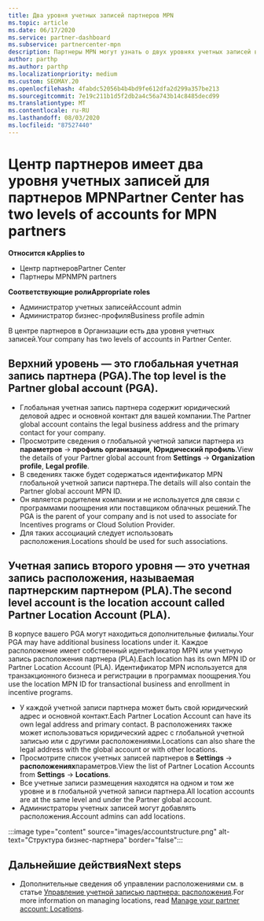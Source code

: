 ```yaml
---
title: Два уровня учетных записей партнеров MPN
ms.topic: article
ms.date: 06/17/2020
ms.service: partner-dashboard
ms.subservice: partnercenter-mpn
description: Партнеры MPN могут узнать о двух уровнях учетных записей в центре партнеров, о глобальной учетной записи партнера (PGA) и учетной записи расположения партнеров (PLA).
author: parthp
ms.author: parthp
ms.localizationpriority: medium
ms.custom: SEOMAY.20
ms.openlocfilehash: 4fabdc52056b4b4bd9fe612dfa2d299a357be213
ms.sourcegitcommit: 7e19c211b1d5f2db2a4c56a743b14c8485decd99
ms.translationtype: MT
ms.contentlocale: ru-RU
ms.lasthandoff: 08/03/2020
ms.locfileid: "87527440"
---
```

# <a name="partner-center-has-two-levels-of-accounts-for-mpn-partners"></a><span data-ttu-id="9ef2b-103">Центр партнеров имеет два уровня учетных записей для партнеров MPN</span><span class="sxs-lookup"><span data-stu-id="9ef2b-103">Partner Center has two levels of accounts for MPN partners</span></span>

<span data-ttu-id="9ef2b-104">**Относится к**</span><span class="sxs-lookup"><span data-stu-id="9ef2b-104">**Applies to**</span></span>

- <span data-ttu-id="9ef2b-105">Центр партнеров</span><span class="sxs-lookup"><span data-stu-id="9ef2b-105">Partner Center</span></span>
- <span data-ttu-id="9ef2b-106">Партнеры MPN</span><span class="sxs-lookup"><span data-stu-id="9ef2b-106">MPN partners</span></span>

<span data-ttu-id="9ef2b-107">**Соответствующие роли**</span><span class="sxs-lookup"><span data-stu-id="9ef2b-107">**Appropriate roles**</span></span>

- <span data-ttu-id="9ef2b-108">Администратор учетных записей</span><span class="sxs-lookup"><span data-stu-id="9ef2b-108">Account admin</span></span>
- <span data-ttu-id="9ef2b-109">Администратор бизнес-профиля</span><span class="sxs-lookup"><span data-stu-id="9ef2b-109">Business profile admin</span></span>


<span data-ttu-id="9ef2b-110">В центре партнеров в Организации есть два уровня учетных записей.</span><span class="sxs-lookup"><span data-stu-id="9ef2b-110">Your company has two levels of accounts in Partner Center.</span></span>

## <a name="the-top-level-is-the-partner-global-account-pga"></a><span data-ttu-id="9ef2b-111">Верхний уровень — это глобальная учетная запись партнера (PGA).</span><span class="sxs-lookup"><span data-stu-id="9ef2b-111">The top level is the Partner global account (PGA).</span></span>

- <span data-ttu-id="9ef2b-112">Глобальная учетная запись партнера содержит юридический деловой адрес и основной контакт для вашей компании.</span><span class="sxs-lookup"><span data-stu-id="9ef2b-112">The Partner global account contains the legal business address and the primary contact for your company.</span></span> 
- <span data-ttu-id="9ef2b-113">Просмотрите сведения о глобальной учетной записи партнера из **параметров**  ->  **профиль организации**, **Юридический профиль**.</span><span class="sxs-lookup"><span data-stu-id="9ef2b-113">View the details of your Partner global account from **Settings** -> **Organization profile**, **Legal profile**.</span></span>
- <span data-ttu-id="9ef2b-114">В сведениях также будет содержаться идентификатор MPN глобальной учетной записи партнера.</span><span class="sxs-lookup"><span data-stu-id="9ef2b-114">The details will also contain the Partner global account MPN ID.</span></span> 
- <span data-ttu-id="9ef2b-115">Он является родителем компании и не используется для связи с программами поощрения или поставщиком облачных решений.</span><span class="sxs-lookup"><span data-stu-id="9ef2b-115">The PGA is the parent of your company and is not used to associate for Incentives programs or Cloud Solution Provider.</span></span> 
- <span data-ttu-id="9ef2b-116">Для таких ассоциаций следует использовать расположения.</span><span class="sxs-lookup"><span data-stu-id="9ef2b-116">Locations should be used for such associations.</span></span>

## <a name="the-second-level-account-is-the-location-account-called-partner-location-account-pla"></a><span data-ttu-id="9ef2b-117">Учетная запись второго уровня — это учетная запись расположения, называемая партнерским партнером (PLA).</span><span class="sxs-lookup"><span data-stu-id="9ef2b-117">The second level account is the location account called Partner Location Account (PLA).</span></span>

<span data-ttu-id="9ef2b-118">В корпусе вашего PGA могут находиться дополнительные филиалы.</span><span class="sxs-lookup"><span data-stu-id="9ef2b-118">Your PGA may have additional business locations under it.</span></span> <span data-ttu-id="9ef2b-119">Каждое расположение имеет собственный идентификатор MPN или учетную запись расположения партнера (PLA).</span><span class="sxs-lookup"><span data-stu-id="9ef2b-119">Each location has its own MPN ID or Partner Location Account (PLA).</span></span> <span data-ttu-id="9ef2b-120">Идентификатор MPN используется для транзакционного бизнеса и регистрации в программах поощрения.</span><span class="sxs-lookup"><span data-stu-id="9ef2b-120">You use the location MPN ID for transactional business and enrollment in incentive programs.</span></span>

- <span data-ttu-id="9ef2b-121">У каждой учетной записи партнера может быть свой юридический адрес и основной контакт.</span><span class="sxs-lookup"><span data-stu-id="9ef2b-121">Each Partner Location Account can have its own legal address and primary contact.</span></span> <span data-ttu-id="9ef2b-122">В расположениях также может использоваться юридический адрес с глобальной учетной записью или с другими расположениями.</span><span class="sxs-lookup"><span data-stu-id="9ef2b-122">Locations can also share the legal address with the global account or with other locations.</span></span>
- <span data-ttu-id="9ef2b-123">Просмотрите список учетных записей партнеров в **Settings**  ->  **расположениях**параметров.</span><span class="sxs-lookup"><span data-stu-id="9ef2b-123">View the list of Partner Location Accounts from **Settings** -> **Locations**.</span></span>
- <span data-ttu-id="9ef2b-124">Все учетные записи размещения находятся на одном и том же уровне и в глобальной учетной записи партнера.</span><span class="sxs-lookup"><span data-stu-id="9ef2b-124">All location accounts are at the same level and under the Partner global account.</span></span>
- <span data-ttu-id="9ef2b-125">Администраторы учетных записей могут добавлять расположения.</span><span class="sxs-lookup"><span data-stu-id="9ef2b-125">Account admins can add locations.</span></span>

:::image type="content" source="images/accountstructure.png" alt-text="Структура бизнес-партнера" border="false":::

## <a name="next-steps"></a><span data-ttu-id="9ef2b-127">Дальнейшие действия</span><span class="sxs-lookup"><span data-stu-id="9ef2b-127">Next steps</span></span>

- <span data-ttu-id="9ef2b-128">Дополнительные сведения об управлении расположениями см. в статье [Управление учетной записью партнера: расположения](manage-locations.md).</span><span class="sxs-lookup"><span data-stu-id="9ef2b-128">For more information on managing locations, read [Manage your partner account: Locations](manage-locations.md).</span></span>
